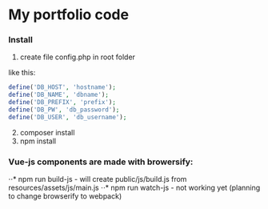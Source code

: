 # My portfolio code

### Install

1. create file config.php in root folder

like this:
```php
define('DB_HOST', 'hostname');  
define('DB_NAME', 'dbname');
define('DB_PREFIX', 'prefix');
define('DB_PW', 'db_password');
define('DB_USER', 'db_username');
```

2. composer install
3. npm install

### Vue-js components are made with browersify:
  ⋅⋅* npm run build-js - will create public/js/build.js from resources/assets/js/main.js
  ⋅⋅* npm run watch-js - not working yet (planning to change browserify to webpack)  
